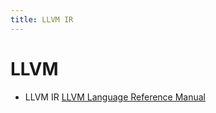 ```yaml
---
title: LLVM IR
---
```


# LLVM

- LLVM IR [LLVM Language Reference Manual](https://llvm.org/docs/LangRef.html)
